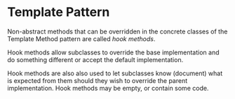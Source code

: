 # Template Pattern



Non-abstract methods that can be overridden in the concrete classes of the Template Method pattern are called *hook methods*.

Hook methods allow subclasses to override the base implementation and do something different or accept the default implementation.

Hook methods are also also used to let subclasses know (document) what is expected from them should they wish to override the parent implementation. Hook methods may be empty, or contain some code.
